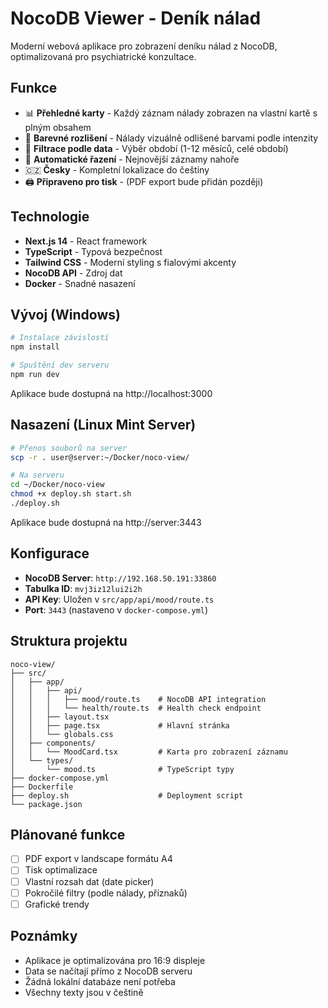 # NocoDB Viewer - Deník nálad

Moderní webová aplikace pro zobrazení deníku nálad z NocoDB, optimalizovaná pro psychiatrické konzultace.

## Funkce

- 📊 **Přehledné karty** - Každý záznam nálady zobrazen na vlastní kartě s plným obsahem
- 🎨 **Barevné rozlišení** - Nálady vizuálně odlišené barvami podle intenzity
- 📅 **Filtrace podle data** - Výběr období (1-12 měsíců, celé období)
- 🔄 **Automatické řazení** - Nejnovější záznamy nahoře
- 🇨🇿 **Česky** - Kompletní lokalizace do češtiny
- 🖨️ **Připraveno pro tisk** - (PDF export bude přidán později)

## Technologie

- **Next.js 14** - React framework
- **TypeScript** - Typová bezpečnost
- **Tailwind CSS** - Moderní styling s fialovými akcenty
- **NocoDB API** - Zdroj dat
- **Docker** - Snadné nasazení

## Vývoj (Windows)

```bash
# Instalace závislostí
npm install

# Spuštění dev serveru
npm run dev
```

Aplikace bude dostupná na http://localhost:3000

## Nasazení (Linux Mint Server)

```bash
# Přenos souborů na server
scp -r . user@server:~/Docker/noco-view/

# Na serveru
cd ~/Docker/noco-view
chmod +x deploy.sh start.sh
./deploy.sh
```

Aplikace bude dostupná na http://server:3443

## Konfigurace

- **NocoDB Server**: `http://192.168.50.191:33860`
- **Tabulka ID**: `mvj3iz12lui2i2h`
- **API Key**: Uložen v `src/app/api/mood/route.ts`
- **Port**: `3443` (nastaveno v `docker-compose.yml`)

## Struktura projektu

```
noco-view/
├── src/
│   ├── app/
│   │   ├── api/
│   │   │   ├── mood/route.ts    # NocoDB API integration
│   │   │   └── health/route.ts  # Health check endpoint
│   │   ├── layout.tsx
│   │   ├── page.tsx             # Hlavní stránka
│   │   └── globals.css
│   ├── components/
│   │   └── MoodCard.tsx         # Karta pro zobrazení záznamu
│   └── types/
│       └── mood.ts              # TypeScript typy
├── docker-compose.yml
├── Dockerfile
├── deploy.sh                    # Deployment script
└── package.json
```

## Plánované funkce

- [ ] PDF export v landscape formátu A4
- [ ] Tisk optimalizace
- [ ] Vlastní rozsah dat (date picker)
- [ ] Pokročilé filtry (podle nálady, příznaků)
- [ ] Grafické trendy

## Poznámky

- Aplikace je optimalizována pro 16:9 displeje
- Data se načítají přímo z NocoDB serveru
- Žádná lokální databáze není potřeba
- Všechny texty jsou v češtině
